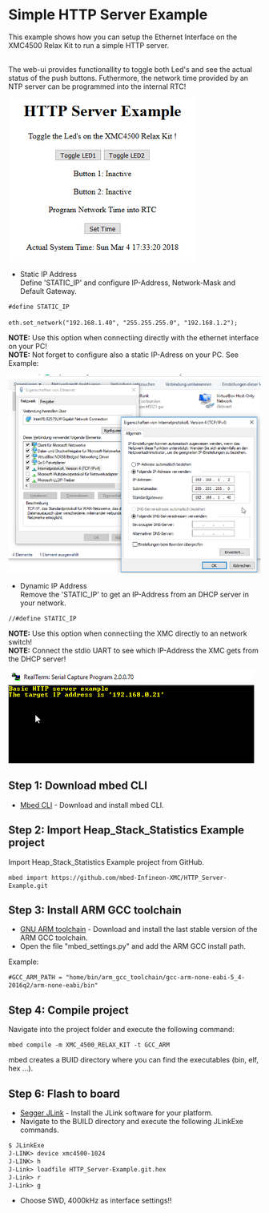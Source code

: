 # Simple HTTP Server Example

This example shows how you can setup the Ethernet Interface on the XMC4500 Relax Kit to run a simple HTTP server.<br/><br/>


The web-ui provides functionallity to toggle both Led's and see the actual status of the push buttons.
Futhermore, the network time provided by an NTP server can be programmed into the internal RTC!

![](https://github.com/hackdino/mbed_xmc_images/blob/master/http_example_3.png)

* Static IP Address<br/>
Define 'STATIC_IP' and configure IP-Address, Network-Mask and Default Gateway.

```
#define STATIC_IP

eth.set_network("192.168.1.40", "255.255.255.0", "192.168.1.2");
```

**NOTE:** Use this option when connectiing directly with the ethernet interface on your PC!<br/>
**NOTE:** Not forget to configure also a static IP-Adress on your PC. See Example:<br/>

![](https://github.com/hackdino/mbed_xmc_images/blob/master/http_example_2.png)

* Dynamic IP Address<br/>
Remove the 'STATIC_IP' to get an IP-Address from an DHCP server in your network.
```
//#define STATIC_IP
```
**NOTE:** Use this option when connectiing the XMC directly to an network switch!<br/>
**NOTE:** Connect the stdio UART to see which IP-Address the XMC gets from the DHCP server!<br/>

![](https://github.com/hackdino/mbed_xmc_images/blob/master/http_example_1.png)

## Step 1: Download mbed CLI

* [Mbed CLI](https://docs.mbed.com/docs/mbed-os-handbook/en/latest/dev_tools/cli/#installing-mbed-cli) - Download and install mbed CLI.

## Step 2: Import Heap_Stack_Statistics Example project

Import Heap_Stack_Statistics Example project from GitHub.

```
mbed import https://github.com/mbed-Infineon-XMC/HTTP_Server-Example.git
```

## Step 3: Install ARM GCC toolchain

* [GNU ARM toolchain](https://launchpad.net/gcc-arm-embedded) - Download and install the last stable version of the ARM GCC toolchain.
* Open the file "mbed_settings.py" and add the ARM GCC install path.

Example:
```
#GCC_ARM_PATH = "home/bin/arm_gcc_toolchain/gcc-arm-none-eabi-5_4-2016q2/arm-none-eabi/bin"
```

## Step 4: Compile project

Navigate into the project folder and execute the following command:
```
mbed compile -m XMC_4500_RELAX_KIT -t GCC_ARM
```
mbed creates a BUID directory where you can find the executables (bin, elf, hex ...).

## Step 6: Flash to board

* [Segger JLink](https://www.segger.com/downloads/jlink) - Install the JLink software for your platform.
* Navigate to the BUILD directory and execute the following JLinkExe commands.
```
$ JLinkExe
J-LINK> device xmc4500-1024
J-LINK> h
J-Link> loadfile HTTP_Server-Example.git.hex
J-Link> r
J-Link> g
```
* Choose SWD, 4000kHz as interface settings!!


